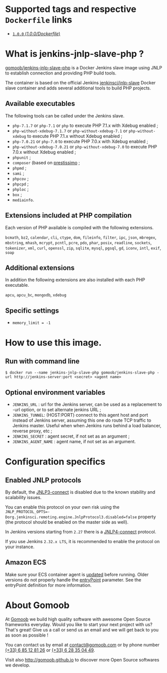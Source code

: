 # Supported tags and respective `Dockerfile` links

- [`1.0.0` (*1.0.0/Dockerfile*)](https://github.com/gomoob/docker-jenkins-jnlp-slave-php/blob/master/1.0.0/Dockerfile)

# What is jenkins-jnlp-slave-php ?

[gomoob/jenkins-jnlp-slave-php](https://github.com/gomoob/docker-jenkins-jnlp-slave-php "gomoob/jenkins-jnlp-slave-php")
is a Docker Jenkins slave image using JNLP to establish connection and providing PHP build tools.

The container is based on the official Jenkins [jenkinsci/jnlp-slave](https://hub.docker.com/r/jenkinsci/jnlp-slave "jenkinsci/jnlp-slave")
Docker slave container and adds several additional tools to build PHP projects.

## Available executables

The following tools can be called under the Jenkins slave.

* `php-7.1.7` or `php-7.1` or `php` to execute PHP 7.1.x with Xdebug enabled ;
* `php-without-xdebug-7.1.7` or `php-without-xdebug-7.1` or `php-without-xdebug` to execute PHP 7.1.x without Xdebug
  enabled ;
* `php-7.0.21` or `php-7.0` to execute PHP 7.0.x with Xdebug enabled ;
* `php-without-xdebug-7.0.21` or `php-without-xdebug-7.0` to execute PHP 7.0.x without Xdebug enabled ;
* `phpunit` ;
* `composer` (based on [prestissimo](https://github.com/hirak/prestissimo "prestissimo") ;
* `phpmd` ;
* `sami` ;
* `phpcov` ;
* `phpcpd` ;
* `phploc` ;
* `box` ;
* `mediainfo`.

## Extensions included at PHP compilation

Each version of PHP available is compiled with the following extensions.

`bcmath`, `bz2`, `calendar`, `cli`, `ctype`, `dom`, `fileinfo`, `filter`, `ipc`, `json`, `mbregex`, `mbstring`, `mhash`,
`mcrypt`, `pcntl`, `pcre`, `pdo`, `phar`, `posix`, `readline`, `sockets`, `tokenizer`, `xml`, `curl`, `openssl`, `zip`,
`sqlite`, `mysql`, `pgsql`, `gd`, `iconv`, `intl`, `exif`, `soap`

## Additional extensions

In addition the following extensions are also installed with each PHP executable.

`apcu`, `apcu_bc`, `mongodb`, `xdebug`

## Specific settings

 * `memory_limit = -1`

# How to use this image.

## Run with command line

```console
$ docker run --name jenkins-jnlp-slave-php gomoob/jenkins-slave-php -url http://jenkins-server:port <secret> <agent name>
```

## Optional environment variables

* `JENKINS_URL` : url for the Jenkins server, can be used as a replacement to -url option, or to set alternate jenkins
  URL ;
* `JENKINS_TUNNEL`: (HOST:PORT) connect to this agent host and port instead of Jenkins server, assuming this one do
  route TCP traffic to Jenkins master. Useful when when Jenkins runs behind a load balancer, reverse proxy, etc ;
* `JENKINS_SECRET` : agent secret, if not set as an argument ;
* `JENKINS_AGENT_NAME` : agent name, if not set as an argument.

# Configuration specifics

## Enabled JNLP protocols

By default, the [JNLP3-connect](https://github.com/jenkinsci/remoting/blob/master/docs/protocols.md#jnlp3-connect "JNLP3-connect")
is disabled due to the known stability and scalability issues.

You can enable this protocol on your own risk using the
`JNLP_PROTOCOL_OPTS=-Dorg.jenkinsci.remoting.engine.JnlpProtocol3.disabled=false` property (the protocol should be
enabled on the master side as well).

In Jenkins versions starting from `2.27` there is a
[JNLP4-connect](https://github.com/jenkinsci/remoting/blob/master/docs/protocols.md#jnlp4-connect "JNLP4-connect")
protocol.

If you use Jenkins `2.32.x LTS`, it is recommended to enable the protocol on your instance.

## Amazon ECS

Make sure your ECS container agent is
[updated](http://docs.aws.amazon.com/AmazonECS/latest/developerguide/ecs-agent-update.html "updated") before running.
Older versions do not properly handle the
[entryPoint](http://docs.aws.amazon.com/AmazonECS/latest/developerguide/task_definition_parameters.html#container_definitions "entryPoint")
parameter. See the entryPoint definition for more information.

# About Gomoob

At [Gomoob](https://www.gomoob.com) we build high quality software with awesome Open Source frameworks everyday. Would
you like to start your next project with us? That's great! Give us a call or send us an email and we will get back to
you as soon as possible !

You can contact us by email at [contact@gomoob.com](mailto:contact@gomoob.com) or by phone number
[(+33) 6 85 12 81 26](tel:+33685128126) or [(+33) 6 28 35 04 49](tel:+33685128126).

Visit also http://gomoob.github.io to discover more Open Source softwares we develop.
